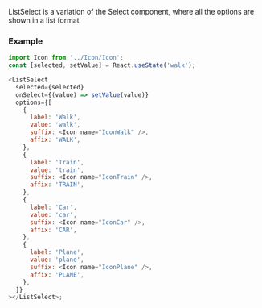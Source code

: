 ListSelect is a variation of the Select component, where all the options are shown in a list format

### Example

```js
import Icon from '../Icon/Icon';
const [selected, setValue] = React.useState('walk');

<ListSelect
  selected={selected}
  onSelect={(value) => setValue(value)}
  options={[
    {
      label: 'Walk',
      value: 'walk',
      suffix: <Icon name="IconWalk" />,
      affix: 'WALK',
    },
    {
      label: 'Train',
      value: 'train',
      suffix: <Icon name="IconTrain" />,
      affix: 'TRAIN',
    },
    {
      label: 'Car',
      value: 'car',
      suffix: <Icon name="IconCar" />,
      affix: 'CAR',
    },
    {
      label: 'Plane',
      value: 'plane',
      suffix: <Icon name="IconPlane" />,
      affix: 'PLANE',
    },
  ]}
></ListSelect>;
```
